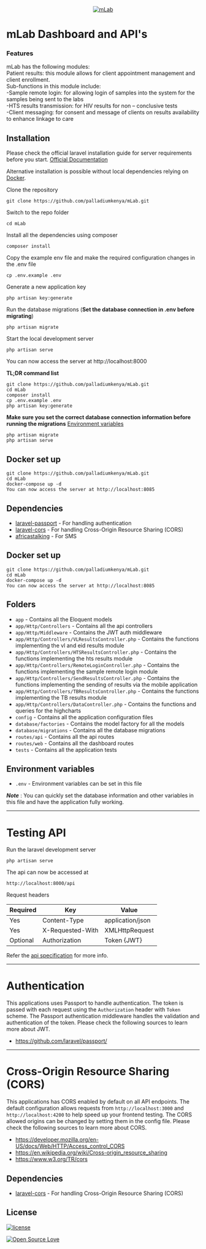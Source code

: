 <p align="center">
  <a href="https://mlab.palladiumkenya.co.ke">
    <img src="https://mlab.mhealthkenya.co.ke/assets/images/logo.png" alt="mLab">
  </a>
  </p>

# mLab Dashboard and API's

### Features

mLab has the following modules: <br>
Patient results: this module allows for client appointment management and client enrollment. <br>
Sub-functions in this module include: <br>
-Sample remote login: for allowing login of samples into the system for the samples being sent to the labs <br>
-HTS results transmission: for HIV results for non – conclusive tests <br>
-Client messaging: for consent and message of clients on results availability to enhance linkage to care <br>

## Installation

Please check the official laravel installation guide for server requirements before you start. [Official Documentation](https://laravel.com/docs/5.8/installation#installation)

Alternative installation is possible without local dependencies relying on [Docker](#docker). 

Clone the repository

    git clone https://github.com/palladiumkenya/mLab.git

Switch to the repo folder

    cd mLab

Install all the dependencies using composer

    composer install

Copy the example env file and make the required configuration changes in the .env file

    cp .env.example .env

Generate a new application key

    php artisan key:generate

Run the database migrations (**Set the database connection in .env before migrating**)

    php artisan migrate

Start the local development server

    php artisan serve

You can now access the server at http://localhost:8000

**TL;DR command list**

    git clone https://github.com/palladiumkenya/mLab.git
    cd mLab
    composer install
    cp .env.example .env
    php artisan key:generate
    
**Make sure you set the correct database connection information before running the migrations** [Environment variables](#environment-variables)

    php artisan migrate
    php artisan serve
    
    
## Docker set up
    git clone https://github.com/palladiumkenya/mLab.git
    cd mLab
    docker-compose up -d
    You can now access the server at http://localhost:8085
    
## Dependencies

- [laravel-passport](https://github.com/laravel/passport) - For handling authentication
- [laravel-cors](https://github.com/barryvdh/laravel-cors) - For handling Cross-Origin Resource Sharing (CORS)
- [africastalking](https://github.com/AfricasTalkingLtd/africastalking-php) - For SMS


## Docker set up

    git clone https://github.com/palladiumkenya/mLab.git
    cd mLab
    docker-compose up -d
    You can now access the server at http://localhost:8085
    
   
## Folders

- `app` - Contains all the Eloquent models
- `app/Http/Controllers` - Contains all the api controllers
- `app/Http/Middleware` - Contains the JWT auth middleware
- `app/Http/Controllers/VLResultsController.php` - Contains the functions implementing the vl and eid results module
- `app/Http/Controllers/HTSResultsController.php` - Contains the functions implementing the hts results module
- `app/Http/Controllers/RemoteLoginController.php` - Contains the functions implementing the sample remote login module
- `app/Http/Controllers/SendResultsController.php` - Contains the functions implementing the sending of results via the mobile application
- `app/Http/Controllers/TBResultsController.php` - Contains the functions implementing the TB results module
- `app/Http/Controllers/DataController.php` - Contains the functions and queries for the highcharts
- `config` - Contains all the application configuration files
- `database/factories` - Contains the model factory for all the models
- `database/migrations` - Contains all the database migrations
- `routes/api` - Contains all the api routes
- `routes/web` - Contains all the dashboard routes
- `tests` - Contains all the application tests

## Environment variables

- `.env` - Environment variables can be set in this file

***Note*** : You can quickly set the database information and other variables in this file and have the application fully working.

----------

# Testing API

Run the laravel development server

    php artisan serve

The api can now be accessed at

    http://localhost:8000/api

Request headers

| **Required** 	| **Key**              	| **Value**            	|
|----------	|------------------	|------------------	|
| Yes      	| Content-Type     	| application/json 	|
| Yes      	| X-Requested-With 	| XMLHttpRequest   	|
| Optional 	| Authorization    	| Token {JWT}      	|

Refer the [api specification](#api-specification) for more info.

----------
 
# Authentication
 
This applications uses Passport to handle authentication. The token is passed with each request using the `Authorization` header with `Token` scheme. The Passport authentication middleware handles the validation and authentication of the token. Please check the following sources to learn more about JWT.
 
- https://github.com/laravel/passport/

----------

# Cross-Origin Resource Sharing (CORS)
 
This applications has CORS enabled by default on all API endpoints. The default configuration allows requests from `http://localhost:3000` and `http://localhost:4200` to help speed up your frontend testing. The CORS allowed origins can be changed by setting them in the config file. Please check the following sources to learn more about CORS.
 
- https://developer.mozilla.org/en-US/docs/Web/HTTP/Access_control_CORS
- https://en.wikipedia.org/wiki/Cross-origin_resource_sharing
- https://www.w3.org/TR/cors
## Dependencies

- [laravel-cors](https://github.com/barryvdh/laravel-cors) - For handling Cross-Origin Resource Sharing (CORS)

## License

[![license](https://img.shields.io/github/license/mashape/apistatus.svg?style=for-the-badge)](#)

[![Open Source Love](https://badges.frapsoft.com/os/v2/open-source-200x33.png?v=103)](#)
